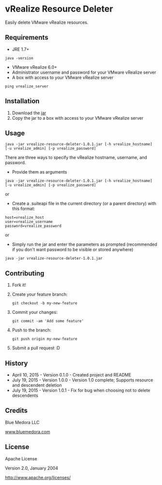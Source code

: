 # vRealize Resource Deleter

Easily delete VMware vRealize resources.

## Requirements

* JRE 1.7+ 
```
java -version
```
* VMware vRealize 6.0+
* Administrator username and password for your VMware vRealize server
* A box with access to your VMware vRealize server 
```
ping vrealize_server
```

## Installation

1. Download the [jar](https://www.dropbox.com/s/5vcc2cxb5463thp/vrealize-resource-deleter-1.0.1.jar?dl=0)
2. Copy the jar to a box with access to your VMware vRealize server

## Usage

```
java -jar vrealize-resource-deleter-1.0.1.jar [-h vrealize_hostname] [-u vrealize_admin] [-p vrealize_password]
```

There are three ways to specify the vRealize hostname, username, and password.

* Provide them as arguments 
```
java -jar vrealize-resource-deleter-1.0.1.jar [-h vrealize_hostname] [-u vrealize_admin] [-p vrealize_password]
```

or

* Create a .suiteapi file in the current directory (or a parent directory) with this format:
```
host=vrealize_host
user=vrealize_username
password=vrealize_password
```

or

* Simply run the jar and enter the parameters as prompted (recommended if you don't want password to be visible or stored anywhere)
```
java -jar vrealize-resource-deleter-1.0.1.jar
```

## Contributing

1. Fork it!

2. Create your feature branch: 
    ```
    git checkout -b my-new-feature
    ```

3. Commit your changes: 
    ```
    git commit -am 'Add some feature'
    ```

4. Push to the branch: 
    ```
    git push origin my-new-feature
    ```

5. Submit a pull request :D

## History

* April 10, 2015 - Version 0.1.0 - Created project and README
* July 19, 2015 - Version 1.0.0 - Version 1.0 complete; Supports resource and descendent deletion
* July 19, 2015 - Version 1.0.1 - Fix for bug when choosing not to delete descendents

## Credits

Blue Medora LLC

www.bluemedora.com

## License

Apache License

Version 2.0, January 2004

http://www.apache.org/licenses/
